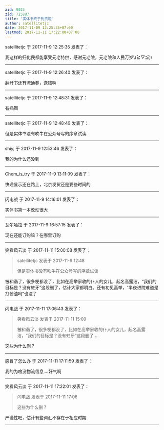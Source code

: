 ```yaml
---
aid: 9025
zid: 725887
title: '实体书终于到货啦'
author: satellitetjc
date: 2017-11-09 12:25:35+07:00
lastmod: 2017-11-11 17:22:00+07:00
---
```


satellitetjc 于 2017-11-9 12:25:35 发表了：

我这样的归化民都能享受元老特供，感谢元老院，元老院和人民万岁\\(≧▽≦)/

---------

satellitetjc 于 2017-11-9 12:26:40 发表了：

翻开书还有流通券，送钱啊

---------

satellitetjc 于 2017-11-9 12:48:31 发表了：

有插图

---------

satellitetjc 于 2017-11-9 12:48:49 发表了：

但是实体书没有吹牛在公众号写的序章试读

---------

shiyj 于 2017-11-9 12:53:46 发表了：

我的为什么还没到

---------

Chem_is_try 于 2017-11-9 13:11:09 发表了：

快递显示还在路上，北京发货还是要些时间的

---------

闪电战 于 2017-11-9 14:16:01 发表了：

实体书第一本改动很大

---------

瓦尔哈拉 于 2017-11-9 16:57:15 发表了：

现在还能订购嘛？在哪里订购

---------

笑看风云淡 于 2017-11-11 15:00:08 发表了：

> satellitetjc 发表于 2017-11-9 12:48
> 
> 但是实体书没有吹牛在公众号写的序章试读



被和谐了，很多梗都没了，比如在高举家收的仆人的女儿，起名高露洁，“我们的目标是？没有蛀牙”这段删了，估计大家都明白。还有初见高举，“半夜进院难道是打酱油吗”也没了

---------

闪电战 于 2017-11-11 17:06:43 发表了：

> 笑看风云淡 发表于 2017-11-11 15:00
> 
> 被和谐了，很多梗都没了，比如在高举家收的仆人的女儿，起名高露洁，“我们的目标是？没有蛀牙”这段删了 ...



这些为什么删？

---------

感冒了怎么办 于 2017-11-11 17:11:59 发表了：

我的为啥没物流信息....好气啊

---------

笑看风云淡 于 2017-11-11 17:22:01 发表了：

> 闪电战 发表于 2017-11-11 17:06
> 
> 这些为什么删？



严谨性吧，估计有些词汇不存在于相应时期

---------

